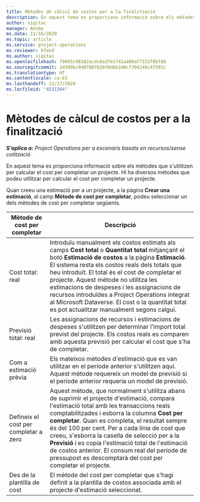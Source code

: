 ```yaml
---
title: Mètodes de càlcul de costos per a la finalització
description: En aquest tema es proporciona informació sobre els mètodes que s'utilitzen per calcular el cost per completar un projecte.
author: sigitac
manager: Annbe
ms.date: 11/16/2020
ms.topic: article
ms.service: project-operations
ms.reviewer: kfend
ms.author: sigitac
ms.openlocfilehash: 790b5c98182acdc0a37e3741a40baf7152f0bf66
ms.sourcegitcommit: 2d399bc9d07807626f0d6b2d0cf304240c47591c
ms.translationtype: HT
ms.contentlocale: ca-ES
ms.lasthandoff: 11/17/2020
ms.locfileid: "4531364"
---
```

# <a name="cost-to-complete-methods"></a>Mètodes de càlcul de costos per a la finalització

_**S'aplica a:** Project Operations per a escenaris basats en recursos/sense cotització_

En aquest tema es proporciona informació sobre els mètodes que s'utilitzen per calcular el cost per completar un projecte. Hi ha diversos mètodes que podeu utilitzar per calcular el cost per completar un projecte. 

Quan creeu una estimació per a un projecte, a la pàgina **Crear una estimació**, al camp **Mètode de cost per completar**, podeu seleccionar un dels mètodes de cost per completar següents.

| Mètode de cost per completar    | Descripció                                                                                                                                                                                                                                                                                                                                                                                                                                                                                        |
|------------------------------|----------------------------------------------------------------------------------------------------------------------------------------------------------------------------------------------------------------------------------------------------------------------------------------------------------------------------------------------------------------------------------------------------------------------------------------------------------------------------------------------------|
| Cost total: real            | Introduïu manualment els costos estimats als camps **Cost total** o **Quantitat total** mitjançant el botó **Estimació de costos** a la pàgina **Estimació**. El sistema resta els costos reals dels totals que heu introduït. El total és el cost de completar el projecte. Aquest mètode no utilitza les estimacions de despeses i les assignacions de recursos introduïdes a Project Operations integrat al Microsoft Dataverse. El cost o la quantitat total es pot actualitzar manualment segons calgui.  |
| Previsió total: real        | Les assignacions de recursos i estimacions de despeses s'utilitzen per determinar l'import total previst del projecte. Els costos reals es comparen amb aquesta previsió per calcular el cost que s'ha de completar.                                                                                                                                                                                                                                                                          |
| Com a estimació prèvia         | Els mateixos mètodes d'estimació que es van utilitzar en el període anterior s'utilitzen aquí. Aquest mètode requereix un model de previsió si el període anterior requeria un model de previsió.                                                                                                                                                                                                                                                                                                                           |
| Defineix el cost per completar a zero | Aquest mètode, que normalment s'utilitza abans de suprimir el projecte d'estimació, compara l'estimació total amb les transaccions reals comptabilitzades i esborra la columna **Cost per completar**. Quan es completa, el resultat sempre és del 100 per cent. Per a cada línia de cost que creeu, s'esborra la casella de selecció per a la **Previsió** i es copia l'estimació total de l'estimació de costos anterior. El consum real del període de pressupost es descomptarà del cost per completar el projecte.              |
| Des de la plantilla de cost           | El mètode del cost per completar que s'hagi definit a la plantilla de costos associada amb el projecte d'estimació seleccionat.                                                                                                                                                                                                                                                                                                                                                                          |
